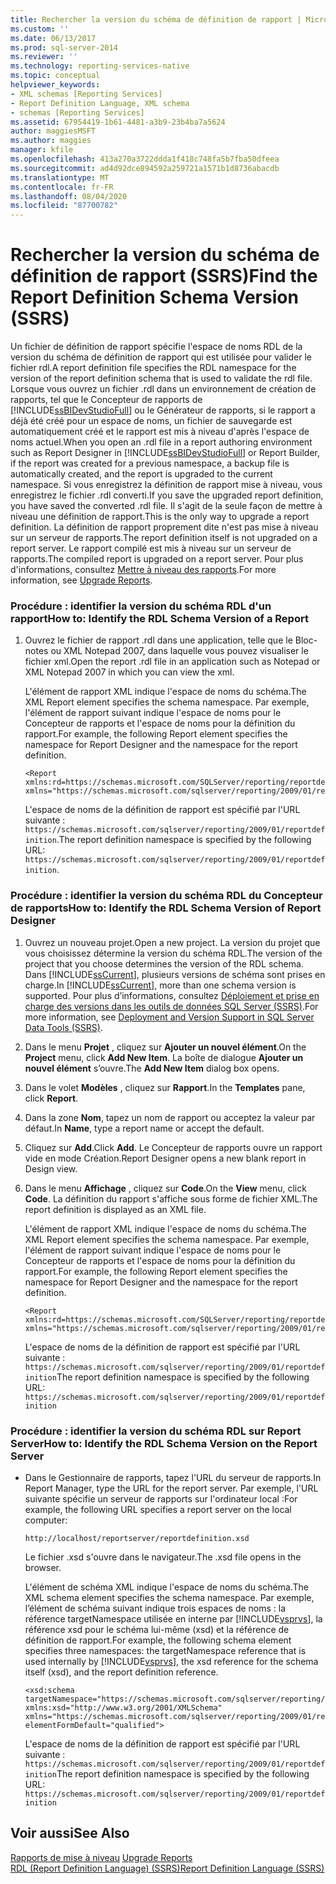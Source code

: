 ```yaml
---
title: Rechercher la version du schéma de définition de rapport | Microsoft Docs
ms.custom: ''
ms.date: 06/13/2017
ms.prod: sql-server-2014
ms.reviewer: ''
ms.technology: reporting-services-native
ms.topic: conceptual
helpviewer_keywords:
- XML schemas [Reporting Services]
- Report Definition Language, XML schema
- schemas [Reporting Services]
ms.assetid: 67954419-1b61-4481-a3b9-23b4ba7a5624
author: maggiesMSFT
ms.author: maggies
manager: kfile
ms.openlocfilehash: 413a270a3722ddda1f418c748fa5b7fba50dfeea
ms.sourcegitcommit: ad4d92dce894592a259721a1571b1d8736abacdb
ms.translationtype: MT
ms.contentlocale: fr-FR
ms.lasthandoff: 08/04/2020
ms.locfileid: "87700782"
---
```

# <a name="find-the-report-definition-schema-version-ssrs"></a><span data-ttu-id="1ea6a-102">Rechercher la version du schéma de définition de rapport (SSRS)</span><span class="sxs-lookup"><span data-stu-id="1ea6a-102">Find the Report Definition Schema Version (SSRS)</span></span>
  <span data-ttu-id="1ea6a-103">Un fichier de définition de rapport spécifie l'espace de noms RDL de la version du schéma de définition de rapport qui est utilisée pour valider le fichier rdl.</span><span class="sxs-lookup"><span data-stu-id="1ea6a-103">A report definition file specifies the RDL namespace for the version of the report definition schema that is used to validate the rdl file.</span></span> <span data-ttu-id="1ea6a-104">Lorsque vous ouvrez un fichier .rdl dans un environnement de création de rapports, tel que le Concepteur de rapports de [!INCLUDE[ssBIDevStudioFull](../../includes/ssbidevstudiofull-md.md)] ou le Générateur de rapports, si le rapport a déjà été créé pour un espace de noms, un fichier de sauvegarde est automatiquement créé et le rapport est mis à niveau d'après l'espace de noms actuel.</span><span class="sxs-lookup"><span data-stu-id="1ea6a-104">When you open an .rdl file in a report authoring environment such as Report Designer in [!INCLUDE[ssBIDevStudioFull](../../includes/ssbidevstudiofull-md.md)] or Report Builder, if the report was created for a previous namespace, a backup file is automatically created, and the report is upgraded to the current namespace.</span></span> <span data-ttu-id="1ea6a-105">Si vous enregistrez la définition de rapport mise à niveau, vous enregistrez le fichier .rdl converti.</span><span class="sxs-lookup"><span data-stu-id="1ea6a-105">If you save the upgraded report definition, you have saved the converted .rdl file.</span></span> <span data-ttu-id="1ea6a-106">Il s'agit de la seule façon de mettre à niveau une définition de rapport.</span><span class="sxs-lookup"><span data-stu-id="1ea6a-106">This is the only way to upgrade a report definition.</span></span> <span data-ttu-id="1ea6a-107">La définition de rapport proprement dite n'est pas mise à niveau sur un serveur de rapports.</span><span class="sxs-lookup"><span data-stu-id="1ea6a-107">The report definition itself is not upgraded on a report server.</span></span> <span data-ttu-id="1ea6a-108">Le rapport compilé est mis à niveau sur un serveur de rapports.</span><span class="sxs-lookup"><span data-stu-id="1ea6a-108">The compiled report is upgraded on a report server.</span></span> <span data-ttu-id="1ea6a-109">Pour plus d'informations, consultez [Mettre à niveau des rapports](../install-windows/upgrade-reports.md).</span><span class="sxs-lookup"><span data-stu-id="1ea6a-109">For more information, see [Upgrade Reports](../install-windows/upgrade-reports.md).</span></span>  
  
### <a name="how-to-identify-the-rdl-schema-version-of-a-report"></a><span data-ttu-id="1ea6a-110">Procédure : identifier la version du schéma RDL d'un rapport</span><span class="sxs-lookup"><span data-stu-id="1ea6a-110">How to: Identify the RDL Schema Version of a Report</span></span>  
  
1.  <span data-ttu-id="1ea6a-111">Ouvrez le fichier de rapport .rdl dans une application, telle que le Bloc-notes ou XML Notepad 2007, dans laquelle vous pouvez visualiser le fichier xml.</span><span class="sxs-lookup"><span data-stu-id="1ea6a-111">Open the report .rdl file in an application such as Notepad or XML Notepad 2007 in which you can view the xml.</span></span>  
  
     <span data-ttu-id="1ea6a-112">L'élément de rapport XML indique l'espace de noms du schéma.</span><span class="sxs-lookup"><span data-stu-id="1ea6a-112">The XML Report element specifies the schema namespace.</span></span> <span data-ttu-id="1ea6a-113">Par exemple, l'élément de rapport suivant indique l'espace de noms pour le Concepteur de rapports et l'espace de noms pour la définition du rapport.</span><span class="sxs-lookup"><span data-stu-id="1ea6a-113">For example, the following Report element specifies the namespace for Report Designer and the namespace for the report definition.</span></span>  
  
    ```  
    <Report xmlns:rd=https://schemas.microsoft.com/SQLServer/reporting/reportdesigner   
    xmlns="https://schemas.microsoft.com/sqlserver/reporting/2009/01/reportdefinition">  
    ```  
  
     <span data-ttu-id="1ea6a-114">L'espace de noms de la définition de rapport est spécifié par l'URL suivante : `https://schemas.microsoft.com/sqlserver/reporting/2009/01/reportdefinition`.</span><span class="sxs-lookup"><span data-stu-id="1ea6a-114">The report definition namespace is specified by the following URL: `https://schemas.microsoft.com/sqlserver/reporting/2009/01/reportdefinition`.</span></span>  
  
### <a name="how-to-identify-the-rdl-schema-version-of-report-designer"></a><span data-ttu-id="1ea6a-115">Procédure : identifier la version du schéma RDL du Concepteur de rapports</span><span class="sxs-lookup"><span data-stu-id="1ea6a-115">How to: Identify the RDL Schema Version of Report Designer</span></span>  
  
1.  <span data-ttu-id="1ea6a-116">Ouvrez un nouveau projet.</span><span class="sxs-lookup"><span data-stu-id="1ea6a-116">Open a new project.</span></span> <span data-ttu-id="1ea6a-117">La version du projet que vous choisissez détermine la version du schéma RDL.</span><span class="sxs-lookup"><span data-stu-id="1ea6a-117">The version of the project that you choose determines the version of the RDL schema.</span></span> <span data-ttu-id="1ea6a-118">Dans [!INCLUDE[ssCurrent](../../includes/sscurrent-md.md)], plusieurs versions de schéma sont prises en charge.</span><span class="sxs-lookup"><span data-stu-id="1ea6a-118">In [!INCLUDE[ssCurrent](../../includes/sscurrent-md.md)], more than one schema version is supported.</span></span> <span data-ttu-id="1ea6a-119">Pour plus d’informations, consultez [Déploiement et prise en charge des versions dans les outils de données SQL Server &#40;SSRS&#41;](../tools/deployment-and-version-support-in-sql-server-data-tools-ssrs.md).</span><span class="sxs-lookup"><span data-stu-id="1ea6a-119">For more information, see [Deployment and Version Support in SQL Server Data Tools &#40;SSRS&#41;](../tools/deployment-and-version-support-in-sql-server-data-tools-ssrs.md).</span></span>  
  
2.  <span data-ttu-id="1ea6a-120">Dans le menu **Projet** , cliquez sur **Ajouter un nouvel élément**.</span><span class="sxs-lookup"><span data-stu-id="1ea6a-120">On the **Project** menu, click **Add New Item**.</span></span> <span data-ttu-id="1ea6a-121">La boîte de dialogue **Ajouter un nouvel élément** s’ouvre.</span><span class="sxs-lookup"><span data-stu-id="1ea6a-121">The **Add New Item** dialog box opens.</span></span>  
  
3.  <span data-ttu-id="1ea6a-122">Dans le volet **Modèles** , cliquez sur **Rapport**.</span><span class="sxs-lookup"><span data-stu-id="1ea6a-122">In the **Templates** pane, click **Report**.</span></span>  
  
4.  <span data-ttu-id="1ea6a-123">Dans la zone **Nom**, tapez un nom de rapport ou acceptez la valeur par défaut.</span><span class="sxs-lookup"><span data-stu-id="1ea6a-123">In **Name**, type a report name or accept the default.</span></span>  
  
5.  <span data-ttu-id="1ea6a-124">Cliquez sur **Add**.</span><span class="sxs-lookup"><span data-stu-id="1ea6a-124">Click **Add**.</span></span> <span data-ttu-id="1ea6a-125">Le Concepteur de rapports ouvre un rapport vide en mode Création.</span><span class="sxs-lookup"><span data-stu-id="1ea6a-125">Report Designer opens a new blank report in Design view.</span></span>  
  
6.  <span data-ttu-id="1ea6a-126">Dans le menu **Affichage** , cliquez sur **Code**.</span><span class="sxs-lookup"><span data-stu-id="1ea6a-126">On the **View** menu, click **Code**.</span></span> <span data-ttu-id="1ea6a-127">La définition du rapport s'affiche sous forme de fichier XML.</span><span class="sxs-lookup"><span data-stu-id="1ea6a-127">The report definition is displayed as an XML file.</span></span>  
  
     <span data-ttu-id="1ea6a-128">L'élément de rapport XML indique l'espace de noms du schéma.</span><span class="sxs-lookup"><span data-stu-id="1ea6a-128">The XML Report element specifies the schema namespace.</span></span> <span data-ttu-id="1ea6a-129">Par exemple, l'élément de rapport suivant indique l'espace de noms pour le Concepteur de rapports et l'espace de noms pour la définition du rapport.</span><span class="sxs-lookup"><span data-stu-id="1ea6a-129">For example, the following Report element specifies the namespace for Report Designer and the namespace for the report definition.</span></span>  
  
    ```  
    <Report xmlns:rd=https://schemas.microsoft.com/SQLServer/reporting/reportdesigner  
    xmlns="https://schemas.microsoft.com/sqlserver/reporting/2009/01/reportdefinition">  
    ```  
  
     <span data-ttu-id="1ea6a-130">L'espace de noms de la définition de rapport est spécifié par l'URL suivante : `https://schemas.microsoft.com/sqlserver/reporting/2009/01/reportdefinition`</span><span class="sxs-lookup"><span data-stu-id="1ea6a-130">The report definition namespace is specified by the following URL: `https://schemas.microsoft.com/sqlserver/reporting/2009/01/reportdefinition`</span></span>  
  
### <a name="how-to-identify-the-rdl-schema-version-on-the-report-server"></a><span data-ttu-id="1ea6a-131">Procédure : identifier la version du schéma RDL sur Report Server</span><span class="sxs-lookup"><span data-stu-id="1ea6a-131">How to: Identify the RDL Schema Version on the Report Server</span></span>  
  
-   <span data-ttu-id="1ea6a-132">Dans le Gestionnaire de rapports, tapez l'URL du serveur de rapports.</span><span class="sxs-lookup"><span data-stu-id="1ea6a-132">In Report Manager, type the URL for the report server.</span></span> <span data-ttu-id="1ea6a-133">Par exemple, l'URL suivante spécifie un serveur de rapports sur l'ordinateur local :</span><span class="sxs-lookup"><span data-stu-id="1ea6a-133">For example, the following URL specifies a report server on the local computer:</span></span>  
  
     `http://localhost/reportserver/reportdefinition.xsd`  
  
     <span data-ttu-id="1ea6a-134">Le fichier .xsd s'ouvre dans le navigateur.</span><span class="sxs-lookup"><span data-stu-id="1ea6a-134">The .xsd file opens in the browser.</span></span>  
  
     <span data-ttu-id="1ea6a-135">L'élément de schéma XML indique l'espace de noms du schéma.</span><span class="sxs-lookup"><span data-stu-id="1ea6a-135">The XML schema element specifies the schema namespace.</span></span> <span data-ttu-id="1ea6a-136">Par exemple, l’élément de schéma suivant indique trois espaces de noms : la référence targetNamespace utilisée en interne par [!INCLUDE[vsprvs](../../includes/vsprvs-md.md)], la référence xsd pour le schéma lui-même (xsd) et la référence de définition de rapport.</span><span class="sxs-lookup"><span data-stu-id="1ea6a-136">For example, the following schema element specifies three namespaces: the targetNamespace reference that is used internally by [!INCLUDE[vsprvs](../../includes/vsprvs-md.md)], the xsd reference for the schema itself (xsd), and the report definition reference.</span></span>  
  
    ```  
    <xsd:schema   
    targetNamespace="https://schemas.microsoft.com/sqlserver/reporting/2009/01/reportdefinition"   
    xmlns:xsd="http://www.w3.org/2001/XMLSchema"   
    xmlns="https://schemas.microsoft.com/sqlserver/reporting/2009/01/reportdefinition"   
    elementFormDefault="qualified">  
    ```  
  
     <span data-ttu-id="1ea6a-137">L'espace de noms de la définition de rapport est spécifié par l'URL suivante : `https://schemas.microsoft.com/sqlserver/reporting/2009/01/reportdefinition`</span><span class="sxs-lookup"><span data-stu-id="1ea6a-137">The report definition namespace is specified by the following URL: `https://schemas.microsoft.com/sqlserver/reporting/2009/01/reportdefinition`</span></span>  
  
## <a name="see-also"></a><span data-ttu-id="1ea6a-138">Voir aussi</span><span class="sxs-lookup"><span data-stu-id="1ea6a-138">See Also</span></span>  
 <span data-ttu-id="1ea6a-139">[Rapports de mise à niveau](../install-windows/upgrade-reports.md) </span><span class="sxs-lookup"><span data-stu-id="1ea6a-139">[Upgrade Reports](../install-windows/upgrade-reports.md) </span></span>  
 [<span data-ttu-id="1ea6a-140">RDL (Report Definition Language) &#40;SSRS&#41;</span><span class="sxs-lookup"><span data-stu-id="1ea6a-140">Report Definition Language &#40;SSRS&#41;</span></span>](report-definition-language-ssrs.md)  
  
  
